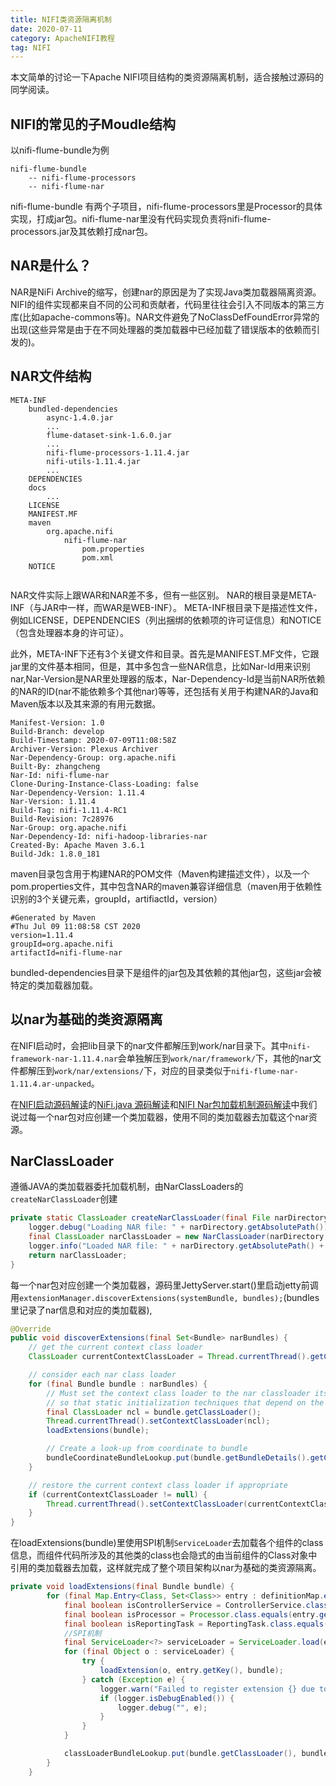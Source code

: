 ```yaml
---
title: NIFI类资源隔离机制
date: 2020-07-11
category: ApacheNIFI教程
tag: NIFI
---
```


本文简单的讨论一下Apache NIFI项目结构的类资源隔离机制，适合接触过源码的同学阅读。
<!-- more -->
## NIFI的常见的子Moudle结构

以nifi-flume-bundle为例

```properties
nifi-flume-bundle
    -- nifi-flume-processors
    -- nifi-flume-nar
```
nifi-flume-bundle 有两个子项目，nifi-flume-processors里是Processor的具体实现，打成jar包。nifi-flume-nar里没有代码实现负责将nifi-flume-processors.jar及其依赖打成nar包。

## NAR是什么？

NAR是NiFi Archive的缩写，创建nar的原因是为了实现Java类加载器隔离资源。NIFI的组件实现都来自不同的公司和贡献者，代码里往往会引入不同版本的第三方库(比如apache-commons等)。NAR文件避免了NoClassDefFoundError异常的出现(这些异常是由于在不同处理器的类加载器中已经加载了错误版本的依赖而引发的)。

## NAR文件结构

```properties
META-INF
    bundled-dependencies    
        async-1.4.0.jar
        ...
        flume-dataset-sink-1.6.0.jar
        ...
        nifi-flume-processors-1.11.4.jar
        nifi-utils-1.11.4.jar
        ...
    DEPENDENCIES
    docs
        ...
    LICENSE
    MANIFEST.MF
    maven
        org.apache.nifi
            nifi-flume-nar
                pom.properties
                pom.xml
    NOTICE


```

NAR文件实际上跟WAR和NAR差不多，但有一些区别。 NAR的根目录是META-INF（与JAR中一样，而WAR是WEB-INF）。 META-INF根目录下是描述性文件，例如LICENSE，DEPENDENCIES（列出捆绑的依赖项的许可证信息）和NOTICE（包含处理器本身的许可证）。

此外，META-INF下还有3个关键文件和目录。首先是MANIFEST.MF文件，它跟jar里的文件基本相同，但是，其中多包含一些NAR信息，比如Nar-Id用来识别nar,Nar-Version是NAR里处理器的版本，Nar-Dependency-Id是当前NAR所依赖的NAR的ID(nar不能依赖多个其他nar)等等，还包括有关用于构建NAR的Java和Maven版本以及其来源的有用元数据。


```properties
Manifest-Version: 1.0
Build-Branch: develop
Build-Timestamp: 2020-07-09T11:08:58Z
Archiver-Version: Plexus Archiver
Nar-Dependency-Group: org.apache.nifi
Built-By: zhangcheng
Nar-Id: nifi-flume-nar
Clone-During-Instance-Class-Loading: false
Nar-Dependency-Version: 1.11.4
Nar-Version: 1.11.4
Build-Tag: nifi-1.11.4-RC1
Build-Revision: 7c28976
Nar-Group: org.apache.nifi
Nar-Dependency-Id: nifi-hadoop-libraries-nar
Created-By: Apache Maven 3.6.1
Build-Jdk: 1.8.0_181
```

maven目录包含用于构建NAR的POM文件（Maven构建描述文件），以及一个pom.properties文件，其中包含NAR的maven兼容详细信息（maven用于依赖性识别的3个关键元素，groupId，artifiactId，version）

```properties
#Generated by Maven
#Thu Jul 09 11:08:58 CST 2020
version=1.11.4
groupId=org.apache.nifi
artifactId=nifi-flume-nar
```

bundled-dependencies目录下是组件的jar包及其依赖的其他jar包，这些jar会被特定的类加载器加载。

## 以nar为基础的类资源隔离

在NIFI启动时，会把lib目录下的nar文件都解压到work/nar目录下。其中`nifi-framework-nar-1.11.4.nar`会单独解压到`work/nar/framework/`下，其他的nar文件都解压到`work/nar/extensions/`下，对应的目录类似于`nifi-flume-nar-1.11.4.ar-unpacked`。

在[NIFI启动源码解读](../ApacheNIFI开发/006-NIFI启动源码.md)的[NiFi.java 源码解读](../ApacheNIFI开发/009-NiFi源码.md)和[NIFI Nar包加载机制源码解读](./007-Nar包加载机制源码解读.md)中我们说过每一个nar包对应创建一个类加载器，使用不同的类加载器去加载这个nar资源。

## NarClassLoader

遵循JAVA的类加载器委托加载机制，由NarClassLoaders的`createNarClassLoader`创建

```java
private static ClassLoader createNarClassLoader(final File narDirectory, final ClassLoader parentClassLoader) throws IOException, ClassNotFoundException {
    logger.debug("Loading NAR file: " + narDirectory.getAbsolutePath());
    final ClassLoader narClassLoader = new NarClassLoader(narDirectory, parentClassLoader);
    logger.info("Loaded NAR file: " + narDirectory.getAbsolutePath() + " as class loader " + narClassLoader);
    return narClassLoader;
}
```

每一个nar包对应创建一个类加载器，源码里JettyServer.start()里启动jetty前调用`extensionManager.discoverExtensions(systemBundle, bundles);`(bundles里记录了nar信息和对应的类加载器),

```java
@Override
public void discoverExtensions(final Set<Bundle> narBundles) {
    // get the current context class loader
    ClassLoader currentContextClassLoader = Thread.currentThread().getContextClassLoader();

    // consider each nar class loader
    for (final Bundle bundle : narBundles) {
        // Must set the context class loader to the nar classloader itself
        // so that static initialization techniques that depend on the context class loader will work properly
        final ClassLoader ncl = bundle.getClassLoader();
        Thread.currentThread().setContextClassLoader(ncl);
        loadExtensions(bundle);

        // Create a look-up from coordinate to bundle
        bundleCoordinateBundleLookup.put(bundle.getBundleDetails().getCoordinate(), bundle);
    }

    // restore the current context class loader if appropriate
    if (currentContextClassLoader != null) {
        Thread.currentThread().setContextClassLoader(currentContextClassLoader);
    }
}
```

在loadExtensions(bundle)里使用SPI机制`ServiceLoader`去加载各个组件的class信息，而组件代码所涉及的其他类的class也会隐式的由当前组件的Class对象中引用的类加载器去加载，这样就完成了整个项目架构以nar为基础的类资源隔离。

```java
private void loadExtensions(final Bundle bundle) {
        for (final Map.Entry<Class, Set<Class>> entry : definitionMap.entrySet()) {
            final boolean isControllerService = ControllerService.class.equals(entry.getKey());
            final boolean isProcessor = Processor.class.equals(entry.getKey());
            final boolean isReportingTask = ReportingTask.class.equals(entry.getKey());
            ​//SPI机制​
            final ServiceLoader<?> serviceLoader = ServiceLoader.load(entry.getKey(), bundle.getClassLoader());
            for (final Object o : serviceLoader) {
                try {
                    loadExtension(o, entry.getKey(), bundle);
                } catch (Exception e) {
                    logger.warn("Failed to register extension {} due to: {}" , new Object[]{o.getClass().getCanonicalName(), e.getMessage()});
                    if (logger.isDebugEnabled()) {
                        logger.debug("", e);
                    }
                }
            }

            classLoaderBundleLookup.put(bundle.getClassLoader(), bundle);
        }
    }
```






